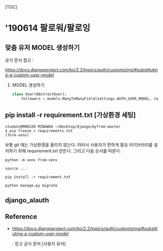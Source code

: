 [TOC]



# '190614 팔로워/팔로잉

## 맞춤 유저 MODEL 생성하기

공식 문서 참고 : 

https://docs.djangoproject.com/ko/2.2/topics/auth/customizing/#substituting-a-custom-user-model

1. MODEL 생성하기

   ```python
   class User(AbstractUser):
       followers = models.ManyToManyField(settings.AUTH_USER_MODEL, related_name='followings')
   ```

   



## pip install -r requirement.txt [가상환경 세팅]

```shell
student@M90320 MINGW64 ~/Desktop/django/myfrom-master
$ pip freeze > requirements.txt
(form-venv)
```

보통 git 에는 가상환경을 올리지 않는다. 따라서 사용자가 편하게 필요 라이브러리를 설치하기 위해 requirement.txt 만든다. 그리고 다음 순서를 따른다.

```shell
python -m venv from-venv

source ...

pip install -r requirement.txt

python manage.py migrate
```





## django_alauth



## Reference

- https://docs.djangoproject.com/ko/2.2/topics/auth/customizing/#substituting-a-custom-user-model

  : 장고 공식 문저 [사용자 유저]